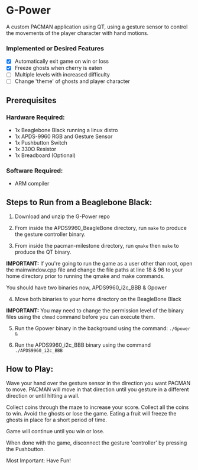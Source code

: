 # G-Power

A custom PACMAN application using QT, using a gesture sensor to control the movements of the player character with hand motions.

### Implemented or Desired Features
- [x] Automatically exit game on win or loss
- [x] Freeze ghosts when cherry is eaten
- [ ] Multiple levels with increased difficulty
- [ ] Change 'theme' of ghosts and player character

## Prerequisites

### Hardware Required:
  - 1x  Beaglebone Black running a linux distro
  - 1x APDS-9960 RGB and Gesture Sensor
  - 1x Pushbutton Switch
  - 1x 330Ω Resistor
  - 1x Breadboard (Optional)

### Software Required:
  - ARM compiler

## Steps to Run from a Beaglebone Black:

1. Download and unzip the G-Power repo

2. From inside the APDS9960_BeagleBone directory, run `make` to produce the gesture controller binary.

3. From inside the pacman-milestone directory, run `qmake` then `make` to produce the QT binary.
  
  **IMPORTANT:** If you're going to run the game as a user other than root, open the mainwindow.cpp file and change the file paths at line 18 & 96 to your home directory prior to running the qmake and make commands.

You should have two binaries now, APDS9960_i2c_BBB & Gpower

4. Move both binaries to your home directory on the BeagleBone Black

**IMPORTANT:** You may need to change the permission level of the binary files using the `chmod` command before you can execute them.

5. Run the Gpower binary in the background using the command: `./Gpower &`

6. Run the APDS9960_i2c_BBB binary using the command `./APDS9960_i2c_BBB`

## How to Play:

Wave your hand over the gesture sensor in the direction you want PACMAN to move. PACMAN will move in that direction until you gesture in a different direction or until hitting a wall.

Collect coins through the maze to increase your score. Collect all the coins to win. Avoid the ghosts or lose the game. Eating a fruit will freeze the ghosts in place for a short period of time.

Game will continue until you win or lose.

When done with the game, disconnect the gesture 'controller' by pressing the Pushbutton.

Most Important: Have Fun!
